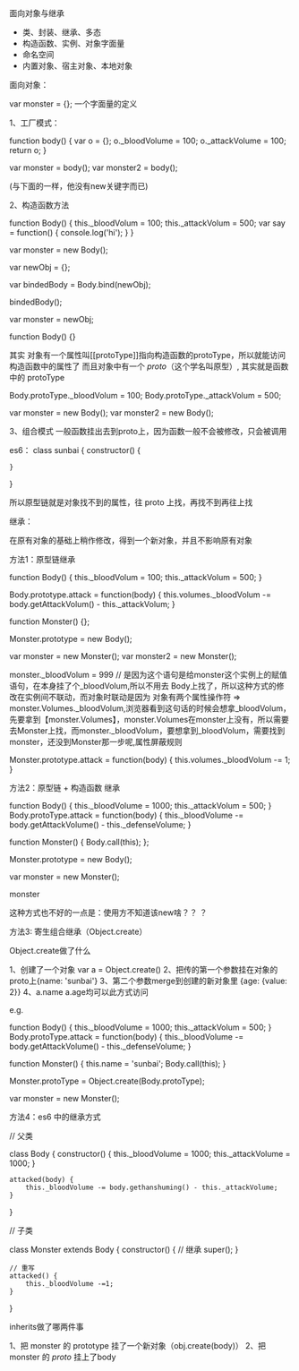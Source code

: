 面向对象与继承

- 类、封装、继承、多态
- 构造函数、实例、对象字面量
- 命名空间
- 内置对象、宿主对象、本地对象

面向对象：

var monster = {}; 一个字面量的定义

1、工厂模式：

function body() {
    var o = {};
    o._bloodVolume = 100;
    o._attackVolume = 100;  
    return o;
}

var monster = body();
var monster2 = body();

(与下面的一样，他没有new关键字而已)

2、构造函数方法 <!-- 用这个构造函数 new 出了一个新对象 -->

function Body() {
    this._bloodVolum = 100;
    this._attackVolum = 500;
    var say = function() {
        console.log('hi');
    }
}

var monster = new Body();

<!-- new做了什么事情呢 -->

<!-- 创建一个新对象 -->
var newObj = {};
<!-- 将构造函数中的作用域指向该对象 -->
var bindedBody = Body.bind(newObj);
<!-- 执行构造函数中的代码 -->
bindedBody();
<!-- 返回新对象 -->
var monster = newObj;


<!-- 这种情况可以共享Body这个构造函数里的值，也就是 monster 和 monster2 都是实例，改实例中的谁另一个都会跟着改，那么这个东西有什么用呢? -->


function Body() {}

<!-- 我们每个函数都会有一个protoType属性 -->
<!-- 原型是挂在构造函数上的 -->
<!-- body 的 protoType 指向对象上，对象的constructor指到了body上，互相指 -->

其实 对象有一个属性叫[[protoType]]指向构造函数的protoType，所以就能访问构造函数中的属性了
而且对象中有一个 _proto_（这个学名叫原型）, 其实就是函数中的 protoType

Body.protoType._bloodVolum = 100;
Body.protoType._attackVolum = 500;

var monster = new Body();
var monster2 = new Body();


<!-- 这里new做了什么呢 -->

3、组合模式
一般函数挂出去到proto上，因为函数一般不会被修改，只会被调用

es6：
class sunbai {
    constructor() {

    }
}

<!-- babel 转化高端语法 match 低端浏览器 -->

所以原型链就是对象找不到的属性，往 proto 上找，再找不到再往上找


继承：

在原有对象的基础上稍作修改，得到一个新对象，并且不影响原有对象

方法1：原型链继承

function Body() {
    this._bloodVolum = 100;
    this._attackVolum = 500;
}

Body.prototype.attack = function(body) {
    this.volumes._bloodVolum -= body.getAttackVolum() - this._attackVolum;
}

function Monster() {};

Monster.prototype = new Body();
<!-- 子类的 prototype 直接连在父类上 -->
var monster = new Monster();
var monster2 = new Monster();

monster._bloodVolum = 999  // 是因为这个语句是给monster这个实例上的赋值语句，在本身挂了个_bloodVolum,所以不用去 Body上找了，所以这种方式的修改在实例间不联动，而对象时联动是因为 对象有两个属性操作符 => monster.Volumes._bloodVolum,浏览器看到这句话的时候会想拿_bloodVolum，先要拿到【monster.Volumes】，monster.Volumes在monster上没有，所以需要去Monster上找，而monster._bloodVolum，要想拿到_bloodVolum，需要找到monster，还没到Monster那一步呢,属性屏蔽规则

<!-- 这样的话，改Monster1，Monster2也会改(这种情况只限于属性是对象的时候)，这种情况是不可接受的 -->

<!-- 属性没有受影响 -->

Monster.prototype.attack = function(body) {
    this.volumes._bloodVolum -= 1;
}


方法2：原型链 + 构造函数 继承

function Body() {
    this._bloodVolume = 1000;
    this._attackVolum = 500;
}
Body.protoType.attack = function(body) {
    this._bloodVolume -= body.getAttackVolume() - this._defenseVolume;
}

function Monster() {
    Body.call(this);
    <!-- 此时 Monster 上就会复刻 Body 上的所有属性，属性的冒充 -->
};

Monster.prototype = new Body();

var monster = new Monster();

monster

这种方式也不好的一点是：使用方不知道该new啥？？ ？

方法3: 寄生组合继承（Object.create）

Object.create做了什么

1、创建了一个对象 var a = Object.create()
2、把传的第一个参数挂在对象的proto上{name: 'sunbai'}
3、第二个参数merge到创建的新对象里
{age: {value: 2}}
4、a.name a.age均可以此方式访问


e.g.

function Body() {
    this._bloodVolume = 1000;
    this._attackVolum = 500;
}
Body.protoType.attack = function(body) {
    this._bloodVolume -= body.getAttackVolume() - this._defenseVolume;
}

function Monster() {
    this.name = 'sunbai';
    Body.call(this);
}

<!-- 这样是不行的，因为会将父类子类会一起改
Monster.protoType = Body.protoType; 要写成如下 -->

Monster.protoType = Object.create(Body.protoType);

var monster = new Monster();

<!-- Monster.protoType.say -->

方法4：es6 中的继承方式

// 父类

class Body {
    constructor() {
        this._bloodVolume = 1000;
        this._attackVolume = 1000;
    }

    attacked(body) {
        this._bloodVolume -= body.gethanshuming() - this._attackVolume;
    }

}

// 子类

class Monster extends Body {
    constructor() {
        // 继承
        super();
    }

    // 重写
    attacked() {
        this._bloodVolume -=1;
    }
}

inherits做了哪两件事

1、把 monster 的 prototype 挂了一个新对象（obj.create(body)）
2、把 monster 的 _proto_ 挂上了body








